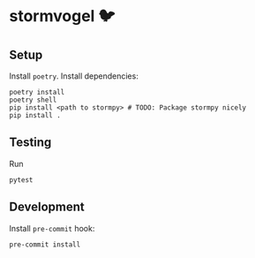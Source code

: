 # stormvogel 🐦

## Setup

Install `poetry`. Install dependencies:
```
poetry install
poetry shell
pip install <path to stormpy> # TODO: Package stormpy nicely
pip install .
```
## Testing

Run
```
pytest
```

## Development

Install `pre-commit` hook:
```
pre-commit install
```
